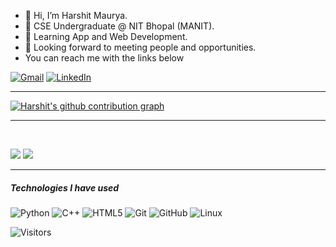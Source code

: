 - 👋 Hi, I’m Harshit Maurya.
- 🌱 CSE Undergraduate @ NIT Bhopal (MANIT).
- 💞️ Learning App and Web Development.
- 👀 Looking forward to meeting people and opportunities.
-   You can reach me with the links below


[![Gmail](https://img.shields.io/badge/-GMAIL-D14836?style=for-the-badge&logo=gmail&logoColor=white)](mailto:hmaurya109@gmail.com)
[![LinkedIn](https://img.shields.io/badge/-LINKEDIN-0077B5?style=for-the-badge&logo=linkedin&logoColor=white)](https://www.linkedin.com/in/hmaurya/)

<!---
H-Maurya/H-Maurya is a ✨ special ✨ repository because its `README.md` (this file) appears on your GitHub profile.
You can click the Preview link to take a look at your changes.
--->
___
[![Harshit's github contribution graph](https://activity-graph.herokuapp.com/graph?username=H-Maurya&bg_color=fffff0&color=708090&line=24292e&point=24292e&area=true&hide_border=true&theme=github)](https://github.com/ashutosh00710/github-readme-activity-graph)

___

<br>

[![](https://github-readme-stats.vercel.app/api?username=H-Maurya&?count_private=true&hide=issues&show_icons=true&theme=dark)](https://github.com/anuraghazra/github-readme-stats)
[![](https://github-readme-stats.vercel.app/api/top-langs/?username=H-Maurya&hide=css,html&langs_count=4&theme=vue&layout=compact)](https://github.com/anuraghazra/github-readme-stats)
___

##### Technologies I have used

![Python](https://img.shields.io/badge/-Python-000000?style=flat&logo=python)
![C++](https://img.shields.io/badge/-C++-000000?style=flat&logo=C%2B%2B&logoColor=00599C)
![HTML5](https://img.shields.io/badge/-HTML5-000000?style=flat&logo=HTML5)
![Git](https://img.shields.io/badge/-Git-222222?style=flat&logo=git&logoColor=F05032)
![GitHub](https://img.shields.io/badge/-GitHub-222222?style=flat&logo=github&logoColor=FFFFFF)
![Linux](https://img.shields.io/badge/-Linux-222222?style=flat&logo=linux&logoColor=FCC624)


![Visitors](https://visitor-badge.laobi.icu/badge?page_id=H-Maurya.H-Maurya)
